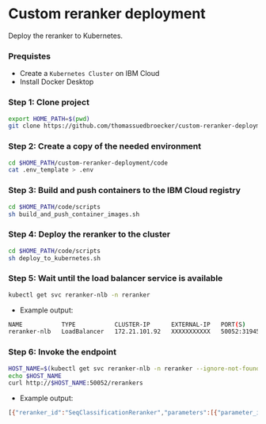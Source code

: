 # Custom reranker deployment

Deploy the reranker to Kubernetes.

### Prequistes

* Create a `Kubernetes Cluster` on IBM Cloud
* Install Docker Desktop

### Step 1: Clone project

```sh
export HOME_PATH=$(pwd)
git clone https://github.com/thomassuedbroecker/custom-reranker-deployment.git
```

### Step 2: Create a copy of the needed environment

```sh
cd $HOME_PATH/custom-reranker-deployment/code
cat .env_template > .env
```

### Step 3: Build and push containers to the IBM Cloud registry 

```sh
cd $HOME_PATH/code/scripts
sh build_and_push_container_images.sh
```

### Step 4: Deploy the reranker to the cluster

```sh
cd $HOME_PATH/code/scripts
sh deploy_to_kubernetes.sh
```

### Step 5: Wait until the load balancer service is available

```sh
kubectl get svc reranker-nlb -n reranker
```

* Example output:

```sh
NAME           TYPE           CLUSTER-IP      EXTERNAL-IP   PORT(S)           AGE
reranker-nlb   LoadBalancer   172.21.101.92   XXXXXXXXXXX   50052:31945/TCP   26m
```

### Step 6: Invoke the endpoint

```sh
HOST_NAME=$(kubectl get svc reranker-nlb -n reranker --ignore-not-found --output 'jsonpath={.status.loadBalancer.ingress[*].hostname}')
echo $HOST_NAME
curl http://$HOST_NAME:50052/rerankers
```

* Example output:

```sh
[{"reranker_id":"SeqClassificationReranker","parameters":[{"parameter_id":"model","name":"Model","description":"Path to model","type":"String","value":"ibm/re2g-reranker-nq","options":null,"range":null},{"parameter_id":"max_num_documents","name":"Maximum number of retrieved documents","description":null,"type":"Numeric","value":-1,"options":null,"range":[-1,100,1]},{"parameter_id":"max_batch_size","name":"Maximum batch size","description":null,"type":"Numeric","value":128,"options":null,"range":[1,256,8]}]},{"reranker_id":"ColBERTReranker","parameters":[{"parameter_id":"model","name":"Model","description":"Path to model","type":"String","value":"drdecr","options":null,"range":null},{"parameter_id":"max_num_documents","name":"Maximum number of retrieved documents","description":null,"type":"Numeric","value":-1,"options":null,"range":[-1,100,1]},{"parameter_id":"doc_maxlen","name":"doc_maxlen","description":"maximum document length (sub-word units)","type":"Numeric","value":180,"options":null,"range":null},{"parameter_id":"query_maxlen","name":"query_maxlen","description":"maximum query length (sub-word units)","type":"Numeric","value":32,"options":null,"range":null}]}]
```
